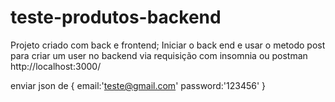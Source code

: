 # teste-produtos-backend

Projeto criado com back e frontend;
Iniciar o back end e usar o metodo post para criar um user no backend via requisição com insomnia ou postman
http://localhost:3000/

enviar json de 
{
    email:'teste@gmail.com'
    password:'123456'
}
